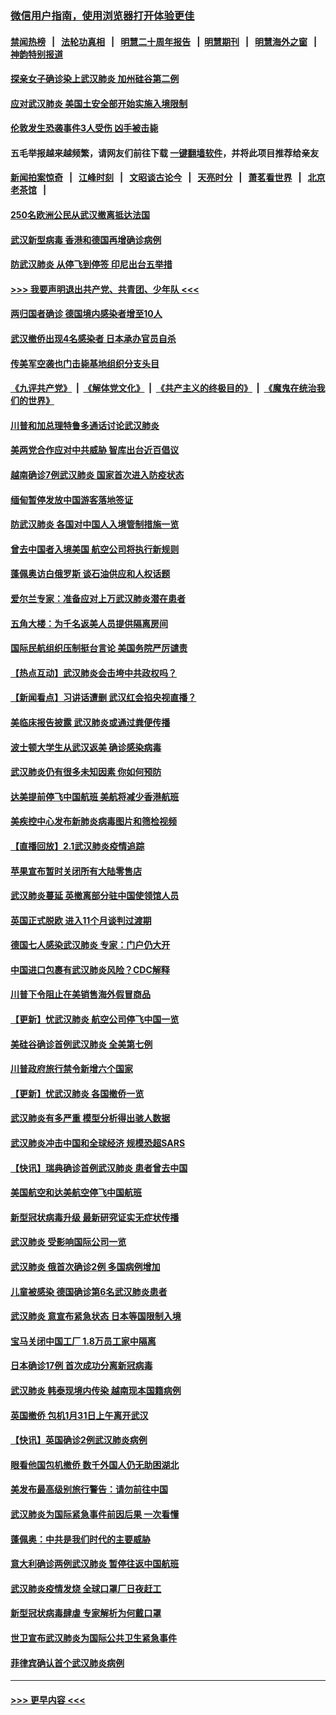 ### [微信用户指南，使用浏览器打开体验更佳](https://github.com/gfw-breaker/banned-news1/blob/master/indexes/wechat-guide.md?t=0)
#### [禁闻热榜](热点新闻.md?t=0)  &nbsp;&nbsp;|&nbsp;&nbsp; [法轮功真相](https://github.com/gfw-breaker/truth/blob/master/README.md?t=0) &nbsp;&nbsp;|&nbsp;&nbsp; [明慧二十周年报告](https://github.com/gfw-breaker/mh-reports/blob/master/README.md?t=0) &nbsp;&nbsp;|&nbsp;&nbsp;[明慧期刊](https://github.com/gfw-breaker/mh-qikan) &nbsp;&nbsp;|&nbsp;&nbsp; [明慧海外之窗](https://github.com/gfw-breaker/mh-news/blob/master/README.md?t=0) &nbsp;&nbsp;|&nbsp;&nbsp; [神韵特别报道](https://github.com/gfw-breaker/mh-news/blob/master/shenyun.md?t=0)
#### [探亲女子确诊染上武汉肺炎 加州硅谷第二例](../pages/nsc418/n11839784.md?t=02031611) 
#### [应对武汉肺炎 美国土安全部开始实施入境限制](../pages/nsc418/n11839729.md?t=02031611) 
#### [伦敦发生恐袭事件3人受伤 凶手被击毙](../pages/nsc418/n11839442.md?t=02031611) 
#### 五毛举报越来越频繁，请网友们前往下载 [一键翻墙软件](https://github.com/gfw-breaker/ssr-accounts)，并将此项目推荐给亲友
#### [新闻拍案惊奇](https://github.com/gfw-breaker/banned-news1/blob/master/pages/link4.md) &nbsp;&nbsp;|&nbsp;&nbsp; [江峰时刻](https://github.com/gfw-breaker/banned-news1/blob/master/pages/link4.md) &nbsp;&nbsp;|&nbsp;&nbsp; [文昭谈古论今](https://github.com/gfw-breaker/banned-news1/blob/master/pages/link4.md) &nbsp;&nbsp;|&nbsp;&nbsp; [天亮时分](https://github.com/gfw-breaker/banned-news1/blob/master/pages/link4.md) &nbsp;&nbsp;|&nbsp;&nbsp; [萧茗看世界](https://github.com/gfw-breaker/banned-news1/blob/master/pages/link4.md) &nbsp;&nbsp;|&nbsp;&nbsp; [北京老茶馆](https://github.com/gfw-breaker/banned-news1/blob/master/pages/link4.md) &nbsp;&nbsp;|&nbsp;&nbsp; 
#### [250名欧洲公民从武汉撤离抵达法国](../pages/nsc418/n11839438.md?t=02031611) 
#### [武汉新型病毒 香港和德国再增确诊病例](../pages/nsc418/n11839381.md?t=02031611) 
#### [防武汉肺炎 从停飞到停签 印尼出台五举措](../pages/nsc418/n11839282.md?t=02031611) 
#### [>>> 我要声明退出共产党、共青团、少年队 <<<](https://github.com/begood0513/goodnews/blob/master/quit/letter.md) 
#### [两归国者确诊 德国境内感染者增至10人](../pages/nsc418/n11839164.md?t=02031611) 
#### [武汉撤侨出现4名感染者 日本承办官员自杀](../pages/nsc418/n11839044.md?t=02031611) 
#### [传美军空袭也门击毙基地组织分支头目](../pages/nsc418/n11839210.md?t=02031611) 
#### [《九评共产党》](https://github.com/begood0513/9ping.md/blob/master/README.md) &nbsp;|&nbsp; [《解体党文化》](../../../../jtdwh.md/blob/master/README.md)  &nbsp;|&nbsp; [《共产主义的终极目的》](../../../../gczydzjmd.md/blob/master/README.md) &nbsp;|&nbsp; [《魔鬼在统治我们的世界》](../../../../mgztzwmdsj.md/blob/master/README.md) 
#### [川普和加总理特鲁多通话讨论武汉肺炎](../pages/nsc418/n11839128.md?t=02031611) 
#### [美两党合作应对中共威胁 智库出台近百倡议](../pages/nsc418/n11838437.md?t=02031611) 
#### [越南确诊7例武汉肺炎 国家首次进入防疫状态](../pages/nsc418/n11838860.md?t=02031611) 
#### [缅甸暂停发放中国游客落地签证](../pages/nsc418/n11838730.md?t=02031611) 
#### [防武汉肺炎 各国对中国人入境管制措施一览](../pages/nsc418/n11838726.md?t=02031611) 
#### [曾去中国者入境美国 航空公司将执行新规则](../pages/nsc418/n11838375.md?t=02031611) 
#### [蓬佩奥访白俄罗斯 谈石油供应和人权话题](../pages/nsc418/n11838242.md?t=02031611) 
#### [爱尔兰专家：准备应对上万武汉肺炎潜在患者](../pages/nsc418/n11837978.md?t=02031611) 
#### [五角大楼：为千名返美人员提供隔离房间](../pages/nsc418/n11837831.md?t=02031611) 
#### [国际民航组织压制挺台言论 美国务院严厉谴责](../pages/nsc418/n11837791.md?t=02031611) 
#### [【热点互动】武汉肺炎会击垮中共政权吗？](../pages/nsc418/n11837779.md?t=02031611) 
#### [【新闻看点】习讲话遭删 武汉红会掐央视直播？](../pages/nsc418/n11837573.md?t=02031611) 
#### [美临床报告披露 武汉肺炎或通过粪便传播](../pages/nsc418/n11837626.md?t=02031611) 
#### [波士顿大学生从武汉返美 确诊感染病毒](../pages/nsc418/n11837580.md?t=02031611) 
#### [武汉肺炎仍有很多未知因素 你如何预防](../pages/nsc418/n11837666.md?t=02031611) 
#### [达美提前停飞中国航班 美航将减少香港航班](../pages/nsc418/n11837649.md?t=02031611) 
#### [美疾控中心发布新肺炎病毒图片和筛检视频](../pages/nsc418/n11837491.md?t=02031611) 
#### [【直播回放】2.1武汉肺炎疫情追踪](../pages/nsc418/n11837232.md?t=02031611) 
#### [苹果宣布暂时关闭所有大陆零售店](../pages/nsc418/n11837097.md?t=02031611) 
#### [武汉肺炎蔓延 英撤离部分驻中国使领馆人员](../pages/nsc418/n11837061.md?t=02031611) 
#### [英国正式脱欧 进入11个月谈判过渡期](../pages/nsc418/n11836911.md?t=02031611) 
#### [德国七人感染武汉肺炎 专家：门户仍大开](../pages/nsc418/n11836344.md?t=02031611) 
#### [中国进口包裹有武汉肺炎风险？CDC解释](../pages/nsc418/n11836321.md?t=02031611) 
#### [川普下令阻止在美销售海外假冒商品](../pages/nsc418/n11836261.md?t=02031611) 
#### [【更新】忧武汉肺炎 航空公司停飞中国一览](../pages/nsc418/n11835931.md?t=02031611) 
#### [美硅谷确诊首例武汉肺炎 全美第七例](../pages/nsc418/n11836093.md?t=02031611) 
#### [川普政府旅行禁令新增六个国家](../pages/nsc418/n11836083.md?t=02031611) 
#### [【更新】忧武汉肺炎 各国撤侨一览](../pages/nsc418/n11835673.md?t=02031611) 
#### [武汉肺炎有多严重 模型分析得出骇人数据](../pages/nsc418/n11835829.md?t=02031611) 
#### [武汉肺炎冲击中国和全球经济 规模恐超SARS](../pages/nsc418/n11835652.md?t=02031611) 
#### [【快讯】瑞典确诊首例武汉肺炎 患者曾去中国](../pages/nsc418/n11835675.md?t=02031611) 
#### [美国航空和达美航空停飞中国航班](../pages/nsc418/n11835567.md?t=02031611) 
#### [新型冠状病毒升级 最新研究证实无症状传播](../pages/nsc418/n11835589.md?t=02031611) 
#### [武汉肺炎 受影响国际公司一览](../pages/nsc418/n11835538.md?t=02031611) 
#### [武汉肺炎 俄首次确诊2例 多国病例增加](../pages/nsc418/n11835295.md?t=02031611) 
#### [儿童被感染 德国确诊第6名武汉肺炎患者](../pages/nsc418/n11835338.md?t=02031611) 
#### [武汉肺炎 意宣布紧急状态 日本等国限制入境](../pages/nsc418/n11835062.md?t=02031611) 
#### [宝马关闭中国工厂 1.8万员工家中隔离](../pages/nsc418/n11835128.md?t=02031611) 
#### [日本确诊17例 首次成功分离新冠病毒](../pages/nsc418/n11834975.md?t=02031611) 
#### [武汉肺炎 韩泰现境内传染 越南现本国籍病例](../pages/nsc418/n11834857.md?t=02031611) 
#### [英国撤侨 包机1月31日上午离开武汉](../pages/nsc418/n11834808.md?t=02031611) 
#### [【快讯】英国确诊2例武汉肺炎病例](../pages/nsc418/n11834824.md?t=02031611) 
#### [眼看他国包机撤侨 数千外国人仍无助困湖北](../pages/nsc418/n11834010.md?t=02031611) 
#### [美发布最高级别旅行警告：请勿前往中国](../pages/nsc418/n11834038.md?t=02031611) 
#### [武汉肺炎为国际紧急事件前因后果 一次看懂](../pages/nsc418/n11833893.md?t=02031611) 
#### [蓬佩奥：中共是我们时代的主要威胁](../pages/nsc418/n11833434.md?t=02031611) 
#### [意大利确诊两例武汉肺炎 暂停往返中国航班](../pages/nsc418/n11833483.md?t=02031611) 
#### [武汉肺炎疫情发烧 全球口罩厂日夜赶工](../pages/nsc418/n11833528.md?t=02031611) 
#### [新型冠状病毒肆虐 专家解析为何戴口罩](../pages/nsc418/n11833332.md?t=02031611) 
#### [世卫宣布武汉肺炎为国际公共卫生紧急事件](../pages/nsc418/n11833455.md?t=02031611) 
#### [菲律宾确认首个武汉肺炎病例](../pages/nsc418/n11833162.md?t=02031611) 

----
#### [ >>> 更早内容 <<< ](../indexes/nsc418-earlier.md)
